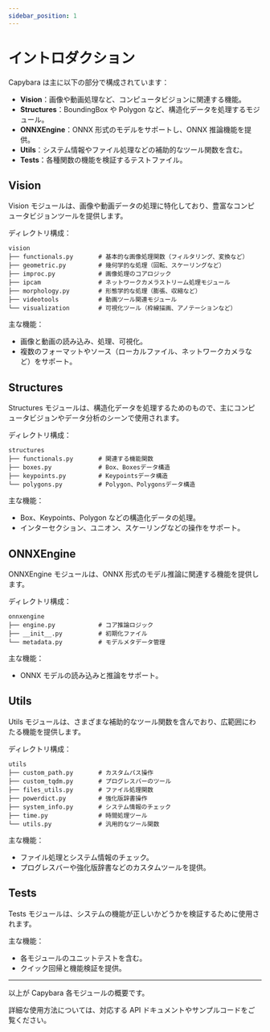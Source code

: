 ```yaml
---
sidebar_position: 1
---
```


# イントロダクション

Capybara は主に以下の部分で構成されています：

- **Vision**：画像や動画処理など、コンピュータビジョンに関連する機能。
- **Structures**：BoundingBox や Polygon など、構造化データを処理するモジュール。
- **ONNXEngine**：ONNX 形式のモデルをサポートし、ONNX 推論機能を提供。
- **Utils**：システム情報やファイル処理などの補助的なツール関数を含む。
- **Tests**：各種関数の機能を検証するテストファイル。

## Vision

Vision モジュールは、画像や動画データの処理に特化しており、豊富なコンピュータビジョンツールを提供します。

ディレクトリ構成：

```
vision
├── functionals.py       # 基本的な画像処理関数（フィルタリング、変換など）
├── geometric.py         # 幾何学的な処理（回転、スケーリングなど）
├── improc.py            # 画像処理のコアロジック
├── ipcam                # ネットワークカメラストリーム処理モジュール
├── morphology.py        # 形態学的な処理（膨張、収縮など）
├── videotools           # 動画ツール関連モジュール
└── visualization        # 可視化ツール（枠線描画、アノテーションなど）
```

主な機能：

- 画像と動画の読み込み、処理、可視化。
- 複数のフォーマットやソース（ローカルファイル、ネットワークカメラなど）をサポート。

## Structures

Structures モジュールは、構造化データを処理するためのもので、主にコンピュータビジョンやデータ分析のシーンで使用されます。

ディレクトリ構成：

```
structures
├── functionals.py       # 関連する機能関数
├── boxes.py             # Box、Boxesデータ構造
├── keypoints.py         # Keypointsデータ構造
└── polygons.py          # Polygon、Polygonsデータ構造
```

主な機能：

- Box、Keypoints、Polygon などの構造化データの処理。
- インターセクション、ユニオン、スケーリングなどの操作をサポート。

## ONNXEngine

ONNXEngine モジュールは、ONNX 形式のモデル推論に関連する機能を提供します。

ディレクトリ構成：

```
onnxengine
├── engine.py            # コア推論ロジック
├── __init__.py          # 初期化ファイル
└── metadata.py          # モデルメタデータ管理
```

主な機能：

- ONNX モデルの読み込みと推論をサポート。

## Utils

Utils モジュールは、さまざまな補助的なツール関数を含んでおり、広範囲にわたる機能を提供します。

ディレクトリ構成：

```
utils
├── custom_path.py       # カスタムパス操作
├── custom_tqdm.py       # プログレスバーのツール
├── files_utils.py       # ファイル処理関数
├── powerdict.py         # 強化版辞書操作
├── system_info.py       # システム情報のチェック
├── time.py              # 時間処理ツール
└── utils.py             # 汎用的なツール関数
```

主な機能：

- ファイル処理とシステム情報のチェック。
- プログレスバーや強化版辞書などのカスタムツールを提供。

## Tests

Tests モジュールは、システムの機能が正しいかどうかを検証するために使用されます。

主な機能：

- 各モジュールのユニットテストを含む。
- クイック回帰と機能検証を提供。

---

以上が Capybara 各モジュールの概要です。

詳細な使用方法については、対応する API ドキュメントやサンプルコードをご覧ください。
